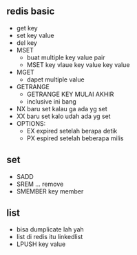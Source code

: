 ## redis basic
- get key
- set key value
- del key
- MSET 
    - buat multiple key value pair
    - MSET key vlaue key value key value
- MGET
    - dapet multiple value
- GETRANGE
    - GETRANGE KEY MULAI AKHIR
    - inclusive ini bang
- NX baru set kalau ga ada yg set
- XX baru set kalo udah ada yg set
- OPTIONS:
    - EX expired setelah berapa detik
    - PX espired setelah beberapa milis

## set
- SADD
- SREM ... remove
- SMEMBER key member

## list
- bisa dumplicate lah yah
- list di redis itu linkedlist
- LPUSH key value




